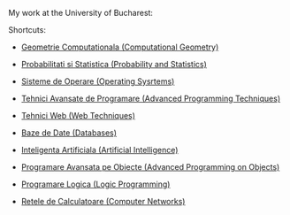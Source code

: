 My work at the University of Bucharest:

Shortcuts:

- [Geometrie Computationala (Computational Geometry)](./Year%202/Sem%201/GC)
- [Probabilitati si Statistica (Probability and Statistics)](./Year%202/Sem%201/PS)
- [Sisteme de Operare (Operating Sysrtems)](./Year%202/Sem%201/SO)
- [Tehnici Avansate de Programare (Advanced Programming Techniques)](./Year%202/Sem%201/TAP)
- [Tehnici Web (Web Techniques)](./Year%202/Sem%201/TW)

- [Baze de Date (Databases)](./Year%202/Sem%202/BD)
- [Inteligenta Artificiala (Artificial Intelligence)](./Year%202/Sem%202/IA)
- [Programare Avansata pe Obiecte (Advanced Programming on Objects)](./Year%202/Sem%202/PAO)
- [Programare Logica (Logic Programming)](./Year%202/Sem%202/PL)
- [Retele de Calculatoare (Computer Networks)](./Year%202/Sem%202/RC)
